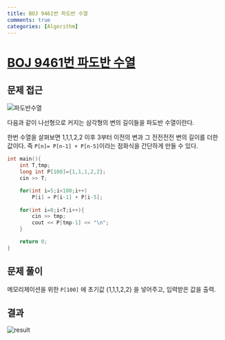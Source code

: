 ```yaml
---
title: BOJ 9461번 파도반 수열
comments: true
categories: [Algorithm]
---
```


# [BOJ 9461번 파도반 수열](https://www.acmicpc.net/problem/9461)




문제 접근
---
![파도반수열](https://www.acmicpc.net/upload/images/pandovan.png)

다음과 같이 나선형으로 커지는 삼각형의 변의 길이들을 파도반 수열이란다.

한번 수열을 살펴보면 1,1,1,2,2 이후 3부터 이전의 변과 그 전전전전 변의 길이를 더한 값이다.
즉 `P[n]= P[n-1] + P[n-5]`이라는 점화식을 간단하게 만들 수 있다.

```cpp
int main(){
    int T,tmp;
    long int P[100]={1,1,1,2,2};
    cin >> T;

    for(int i=5;i<100;i++)
        P[i] = P[i-1] + P[i-5];
    
    for(int i=0;i<T;i++){
        cin >> tmp;
        cout << P[tmp-1] << "\n";
    }

    return 0;
}
```
문제 풀이
---

메모리제이션을 위한 `P[100]` 에 초기값 {1,1,1,2,2} 을 넣어주고, 입력받은 값을 출력.

결과
---
![result](https://i.ibb.co/frvwt5b/image.png)